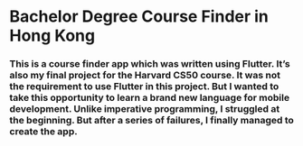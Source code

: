 # Bachelor Degree Course Finder in Hong Kong

### This is a course finder app which was written using Flutter. It’s also my final project for the Harvard CS50 course. It was not the requirement to use Flutter in this project. But I wanted to take this opportunity to learn a brand new language for mobile development. Unlike imperative programming, I struggled at the beginning. But after a series of failures, I finally managed to create the app.
